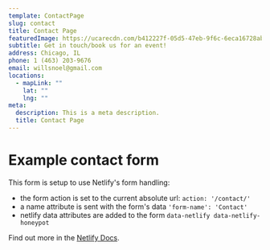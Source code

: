 ```yaml
---
template: ContactPage
slug: contact
title: Contact Page
featuredImage: https://ucarecdn.com/b412227f-05d5-47eb-9f6c-6eca16728abe/
subtitle: Get in touch/book us for an event!
address: Chicago, IL
phone: 1 (463) 203-9676
email: willsnoel@gmail.com
locations:
  - mapLink: ""
    lat: ""
    lng: ""
meta:
  description: This is a meta description.
  title: Contact Page
---
```


# Example contact form

This form is setup to use Netlify's form handling:

- the form action is set to the current absolute url: `action: '/contact/'`
- a name attribute is sent with the form's data `'form-name': 'Contact'`
- netlify data attributes are added to the form `data-netlify data-netlify-honeypot`

Find out more in the [Netlify Docs](https://www.netlify.com/docs/form-handling/).
